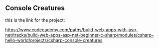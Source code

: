 ## Console Creatures

this is the link for the project:

 https://www.codecademy.com/paths/build-web-apps-with-asp-net/tracks/build-web-apps-asp-net-beginner-c-sharp/modules/csharp-hello-world/projects/csharp-console-creatures

